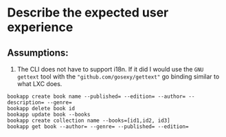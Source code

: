 # Describe the expected user experience

<!-- This should include all CLI commands and their options, think of this as writing the help or
manual page of your software ahead of time, including documented examples of user
interactions. -->


## Assumptions: 
1. The CLI does not have to support i18n. If it did I would use the `GNU gettext` tool with the `"github.com/gosexy/gettext"` go binding similar to what LXC does.

```
bookapp create book name --published= --edition= --author= --description= --genre=
bookapp delete book id
bookapp update book --books 
bookapp create collection name --books=[id1,id2, id3]
bookapp get book --author= --genre= --published= --edition=
```
